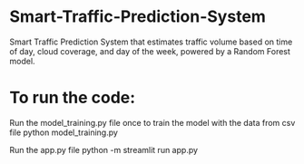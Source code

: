 # Smart-Traffic-Prediction-System
Smart Traffic Prediction System that estimates traffic volume based on time of day, cloud coverage, and day of the week, powered by a Random Forest model.

# To run the code:
Run the model_training.py file once to train the model with the data from csv file
python model_training.py

Run the app.py file
python -m streamlit run app.py
